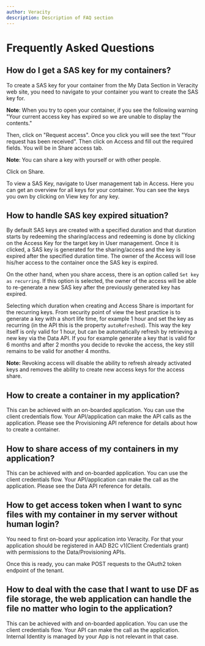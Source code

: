```yaml
---
author: Veracity
description: Description of FAQ section
---
```


# Frequently Asked Questions

## How do I get a SAS key for my containers?

To create a SAS key for your container from the My Data Section in Veracity web site, you need to navigate to your container you want to create the SAS key for.


**Note**: When you try to open your container, if you see the following warning "Your current access key has expired so we are unable to display the contents."


Then, click on "Request access". Once you click you will see the text "Your request has been received". Then click on Access and fill out the required fields. You will be in Share access tab.


**Note**: You can share a key with yourself or with other people.


Click on Share.

To view a SAS Key, navigate to User management tab in Access. Here you can get an overview for all keys for your container. You can see the keys you own by clicking on View key for any key.

## How to handle SAS key expired situation?

By default SAS keys are created with a specified duration and that duration starts by redeeming the sharing/access and redeeming is done by clicking on the Access Key for the target key in User management. Once it is clicked, a SAS key is generated for the sharing/access and the key is expired after the specified duration time. The owner of the Access will lose his/her access to the container once the SAS key is expired.

On the other hand, when you share access, there is an option called `Set key as recurring`. If this option is selected, the owner of the access will be able to re-generate a new SAS key after the previously generated key has expired.

Selecting which duration when creating and Access Share is important for the recurring keys. From security point of view the best practice is to generate a key with a short life time, for example 1 hour and set the key as recurring (in the API this is the property `autoRefreshed`). This way the key itself is only valid for 1 hour, but can be automatically refresh by retrieving a new key via the Data API.
If you for example generate a key that is valid for 6 months and after 2 months you decide to revoke the access, the key still remains to be valid for another 4 months. 

**Note:** Revoking access will disable the ability to refresh already activated keys and removes the ability to create new access keys for the access share. 

## How to create a container in my application?

This can be achieved with an on-boarded application. You can use the client credentials flow. Your API/application can make the API calls as the application. Please see the Provisioning API reference for details about how to create a container.

## How to share access of my containers in my application?

This can be achieved with and on-boarded application. You can use the client credentials flow. Your API/application can make the call as the application. Please see the Data API reference for details.

## How to get access token when I want to sync files with my container in my server without human login?

You need to first on-board your application into Veracity. For that your application should be registered in AAD B2C v1(Client Credentials grant) with permissions to the Data/Provisioning APIs.

Once this is ready, you can make POST requests to the OAuth2 token endpoint of the tenant.

## How to deal with the case that I want to use DF as file storage, the web application can handle the file no matter who login to the application?

This can be achieved with and on-boarded application. You can use the client credentials flow. Your API can make the call as the application. Internal Identity is managed by your App is not relevant in that case.

